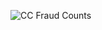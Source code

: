 ![CC Fraud Counts](https://raw.githubusercontent.com/featurestoreorg/serverless-ml-course/main/src/01-module/fraud_counts.png)
